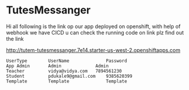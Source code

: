 # TutesMessanger

Hi all following is the link op our app deployed on openshift, with help of webhook we have CICD
u can check the running code on link plz find out the link 

http://tutem-tutesmessanger.7e14.starter-us-west-2.openshiftapps.com

			
	UserType 	    UserName 	          Password
	App Admin 	    Admin	          Admin
	Teacher 	    vidya@vidya.com	  7894561230
	Student 	    pdukale9@gmail.com	  9385620399
	Template 	    Template	          Template
